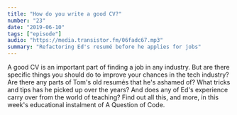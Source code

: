 ```yaml
---
title: "How do you write a good CV?"
number: "23"
date: "2019-06-10"
tags: ["episode"]
audio: "https://media.transistor.fm/06fadc67.mp3"
summary: "Refactoring Ed's resumé before he applies for jobs"
---
```


A good CV is an important part of finding a job in any industry. But are there specific things you should do to improve your chances in the tech industry? Are there any parts of Tom's old resumés that he's ashamed of? What tricks and tips has he picked up over the years? And does any of Ed's experience carry over from the world of teaching? Find out all this, and more, in this week's educational instalment of A Question of Code.